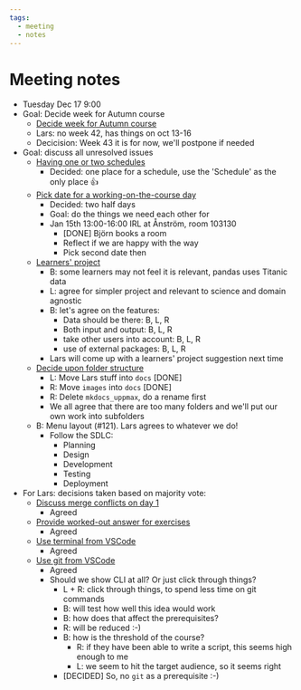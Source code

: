 ```yaml
---
tags:
  - meeting
  - notes
---
```


# Meeting notes

- Tuesday Dec 17 9:00
- Goal: Decide week for Autumn course
    - [Decide week for Autumn course](https://github.com/UPPMAX/programming_formalisms/issues/140)
    - Lars: no week 42, has things on oct 13-16
    - Decicision: Week 43 it is for now, we'll postpone if needed
- Goal: discuss all unresolved issues
    - [Having one or two schedules](https://github.com/UPPMAX/programming_formalisms/issues/85)
        - Decided: one place for a schedule, use the 'Schedule' as the only place :+1:
    - [Pick date for a working-on-the-course day](https://github.com/UPPMAX/programming_formalisms/issues/96)
        - Decided: two half days
        - Goal: do the things we need each other for
        - Jan 15th 13:00-16:00 IRL at Ånström, room 103130
            - [DONE] Björn books a room
            - Reflect if we are happy with the way
            - Pick second date then
    - [Learners' project](https://github.com/UPPMAX/programming_formalisms/issues/123)
        - B: some learners may not feel it is relevant,
          pandas uses Titanic data
        - L: agree for simpler project and relevant to science and domain agnostic
        - B: let's agree on the features:
            - Data should be there: B, L, R
            - Both input and output: B, L, R
            - take other users into account: B, L, R
            - use of external packages: B, L, R
        - Lars will come up with a learners' project suggestion
          next time
    - [Decide upon folder structure](https://github.com/UPPMAX/programming_formalisms/issues/139)
        - L: Move Lars stuff into `docs` [DONE]
        - R: Move `images` into `docs` [DONE]
        - R: Delete `mkdocs_uppmax`, do a rename first
        - We all agree that there are too many folders and
          we'll put our own work into subfolders
    - B: Menu layout (#121). Lars agrees to whatever we do!
        - Follow the SDLC:
            - Planning
            - Design
            - Development
            - Testing
            - Deployment
- For Lars: decisions taken based on majority vote:
    - [Discuss merge conflicts on day 1](https://github.com/UPPMAX/programming_formalisms/issues/93)
        - Agreed
    - [Provide worked-out answer for exercises](https://github.com/UPPMAX/programming_formalisms/issues/84)
        - Agreed
    - [Use terminal from VSCode](https://github.com/UPPMAX/programming_formalisms/issues/83)
        - Agreed
    - [Use git from VSCode](https://github.com/UPPMAX/programming_formalisms/issues/82)
        - Agreed
        - Should we show CLI at all? Or just click through things?
            - L + R: click through things, to spend less time on git commands
            - B: will test how well this idea would work
            - B: how does that affect the prerequisites?
            - R: will be reduced :-)
            - B: how is the threshold of the course?
                - R: if they have been able to write a script, this
                  seems high enough to me
                - L: we seem to hit the target audience, so it
                  seems right
            - [DECIDED] So, no `git` as a prerequisite :-)

